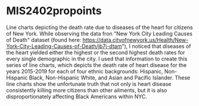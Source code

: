 # MIS2402propoints
Line charts depicting the death rate due to diseases of the heart for citizens of New York. 
While observing the data fron "New York City Leading Causes of Death" dataset (found here: https://data.cityofnewyork.us/Health/New-York-City-Leading-Causes-of-Death/jb7j-dtam"), I noticed that diseases of the heart yielded either the highest or the second highest death rates for every single demographic in the city. I used that information to create this series of line charts, which depicts the death rate of heart disease for the years 2015-2019 for each of four ethnic backgrounds: Hispanic, Non-Hispanic Black, Non-Hispanic White, and Asian and Pacific Islander. These line charts show the unfortunate truth that not only is heart disease consistently killing more citizens than other ailments, but it is also disproportionately affecting Black Americans within NYC. 
